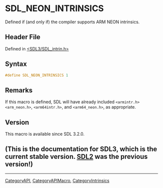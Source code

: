 # SDL_NEON_INTRINSICS

Defined if (and only if) the compiler supports ARM NEON intrinsics.

## Header File

Defined in [<SDL3/SDL_intrin.h>](https://github.com/libsdl-org/SDL/blob/main/include/SDL3/SDL_intrin.h)

## Syntax

```c
#define SDL_NEON_INTRINSICS 1
```

## Remarks

If this macro is defined, SDL will have already included `<armintr.h>`
`<arm_neon.h>`, `<arm64intr.h>`, and `<arm64_neon.h>`, as appropriate.

## Version

This macro is available since SDL 3.2.0.

## (This is the documentation for SDL3, which is the current stable version. [SDL2](https://wiki.libsdl.org/SDL2/) was the previous version!)



----
[CategoryAPI](CategoryAPI), [CategoryAPIMacro](CategoryAPIMacro), [CategoryIntrinsics](CategoryIntrinsics)

